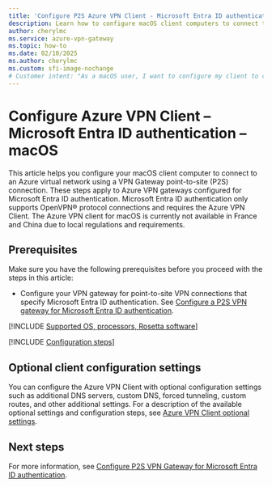 ```yaml
---
title: 'Configure P2S Azure VPN Client - Microsoft Entra ID authentication - macOS'
description: Learn how to configure macOS client computers to connect to Azure using the Azure VPN Client. These steps are for gateways configured to use Microsoft Entra ID authentication.
author: cherylmc
ms.service: azure-vpn-gateway
ms.topic: how-to
ms.date: 02/10/2025
ms.author: cherylmc
ms.custom: sfi-image-nochange
# Customer intent: "As a macOS user, I want to configure my client to connect to Azure using P2S VPN with Microsoft Entra ID authentication, so that I can securely access the Azure virtual network."
---
```


# Configure Azure VPN Client – Microsoft Entra ID authentication – macOS

This article helps you configure your macOS client computer to connect to an Azure virtual network using a VPN Gateway point-to-site (P2S) connection. These steps apply to Azure VPN gateways configured for Microsoft Entra ID authentication. Microsoft Entra ID authentication only supports OpenVPN® protocol connections and requires the Azure VPN Client. The Azure VPN client for macOS is currently not available in France and China due to local regulations and requirements.

## Prerequisites

Make sure you have the following prerequisites before you proceed with the steps in this article:

* Configure your VPN gateway for point-to-site VPN connections that specify Microsoft Entra ID authentication. See [Configure a P2S VPN gateway for Microsoft Entra ID authentication](point-to-site-entra-gateway.md).

[!INCLUDE [Supported OS, processors, Rosetta software](../../includes/vpn-gateway-vwan-macos-prerequisites-vpn-client-include.md)]

[!INCLUDE [Configuration steps](../../includes/vpn-gateway-vwan-entra-vpn-client-mac.md)]

## Optional client configuration settings

You can configure the Azure VPN Client with optional configuration settings such as additional DNS servers, custom DNS, forced tunneling, custom routes, and other additional settings. For a description of the available optional settings and configuration steps, see [Azure VPN Client optional settings](azure-vpn-client-optional-configurations.md).

## Next steps

For more information, see [Configure P2S VPN Gateway for Microsoft Entra ID authentication](point-to-site-entra-gateway.md).
